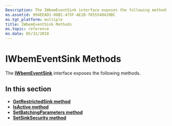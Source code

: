 ```yaml
---
Description: The IWbemEventSink interface exposes the following methods.
ms.assetid: 994EEAD1-08B1-475F-AE2B-7655540420BC
ms.tgt_platform: multiple
title: IWbemEventSink Methods
ms.topic: reference
ms.date: 05/31/2018
---
```


# IWbemEventSink Methods

The [**IWbemEventSink**](iwbemeventsink.md) interface exposes the following methods.

## In this section

-   [**GetRestrictedSink method**](/windows/desktop/api/Wbemprov/nf-wbemprov-iwbemeventsink-getrestrictedsink)
-   [**IsActive method**](/windows/desktop/api/Wbemprov/nf-wbemprov-iwbemeventsink-isactive)
-   [**SetBatchingParameters method**](/windows/desktop/api/Wbemprov/nf-wbemprov-iwbemeventsink-setbatchingparameters)
-   [**SetSinkSecurity method**](/windows/desktop/api/Wbemprov/nf-wbemprov-iwbemeventsink-setsinksecurity)

 

 



